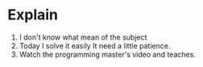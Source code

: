 # Explain

1. I don't know what mean of the subject
2. Today I solve it easily It need a little patience.
3. Watch the programming master's video and teaches.
 
